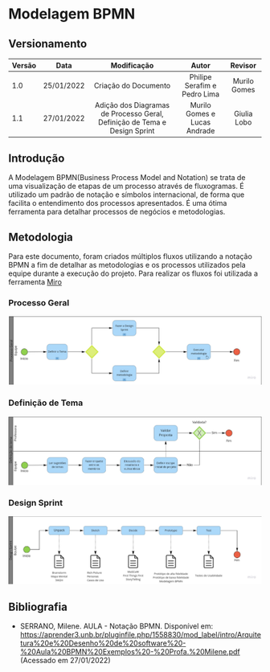 # Modelagem BPMN

## Versionamento


| Versão | Data       | Modificação          | Autor                        |Revisor|
| ------ | :--------: | :------------------: | :--------------------------: | :---: |
| 1.0    | 25/01/2022 | Criação do Documento | Philipe Serafim e Pedro Lima | Murilo Gomes |
| 1.1    | 27/01/2022 | Adição dos Diagramas de Processo Geral, Definição de Tema e Design Sprint | Murilo Gomes e Lucas Andrade | Giulia Lobo |

## Introdução

A Modelagem BPMN(Business Process Model and Notation) se trata de uma visualização de etapas de um processo através de fluxogramas. É utilizado um padrão de notação e símbolos internacional, de forma que facilita o entendimento dos processos apresentados. É uma ótima ferramenta para detalhar processos de negócios e metodologias.

## Metodologia

Para este documento, foram criados múltiplos fluxos utilizando a notação BPMN a fim de detalhar as metodologias e os processos utilizados pela equipe durante a execução do projeto. Para realizar os fluxos foi utilizada a ferramenta [Miro](http://miro.com/app/dashboard/)

### Processo Geral

![Processo Geral](../../assets/images/bpmnProcessoGeral.jpg)

### Definição de Tema

![Definição de Tema](../../assets/images/bpmnDefinicaoTema.jpg)

### Design Sprint

![Design Sprint](../../assets/images/bpmnDesignSprint.jpg)

## Bibliografia

* SERRANO, Milene. AULA - Notação BPMN. Disponível em: https://aprender3.unb.br/pluginfile.php/1558830/mod_label/intro/Arquitetura%20e%20Desenho%20de%20software%20-%20Aula%20BPMN%20Exemplos%20-%20Profa.%20Milene.pdf (Acessado em 27/01/2022)
